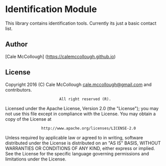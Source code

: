 # Identification Module
This library contains identification tools. Currently its just a basic contact list.

## Author
[Cale McCollough] (https://calemccollough.github.io)

## License ##
Copyright 2016 (C) Cale McCollough <cale.mccollough@gmail.com> and contributors.

                            All right reserved (R).

Licensed under the Apache License, Version 2.0 (the "License"); you may not use this file except in 
compliance with the License. You may obtain a copy of the License at

                    http://www.apache.org/licenses/LICENSE-2.0

Unless required by applicable law or agreed to in writing, software distributed under the License 
is distributed on an "AS IS" BASIS, WITHOUT WARRANTIES OR CONDITIONS OF ANY KIND, either express or 
implied. See the License for the specific language governing permissions and limitations under the 
License.
